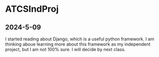 # ATCSIndProj

## 2024-5-09
I started reading about Django, which is a useful python framework. I am thinking aboue learning more about this framework as my independent project, but I am not 100% sure. I will decide by next class.
